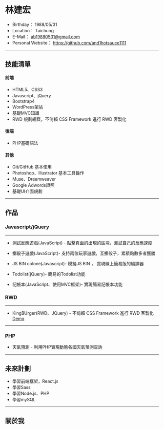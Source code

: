 #  林建宏
 - Birthday： 1988/05/31
 - Location： Taichung
 - E-Mail： ab19880531@gmail.com
 - Personal Website： https://github.com/and1hotsauce1111

<hr>

## 技能清單

#### 前端

 * HTML5、CSS3
 * Javascript、jQuery
 * Bootstrap4
 * WordPress架站
 * 基礎MVC知識
 * RWD 規劃網頁，不倚賴 CSS Framework 進行 RWD 客製化
 
#### 後端 

 * PHP基礎語法
  
#### 其他
 * Git/GitHub 基本使用
 * Photoshop、Illustrator 基本工具操作
 * Muse、Dreamweaver
 * Google Adwords證照
 * 基礎UI介面規劃
 
<hr>

## 作品

### Javascript/jQuery

<hr>

* 測試反應遊戲(JavaScript) - 點擊頁面的出現的區塊，測試自己的反應速度

* 擲骰子遊戲(JavaScript)- 支持兩位玩家遊戲，互擲骰子，累積點數多者獲勝

* JS BIN colone(Javascript)- 模擬JS BIN ， 實現線上簡易版的編譯器

* Todolist(jQuery)- 簡易的Todolist功能

* 記帳本(JavaScript、使用MVC框架)- 實現簡易記帳本功能

  
### RWD
<hr>

* KingBUrger(RWD、JQuery) - 不倚賴 CSS Framework 進行 RWD 客製化
  <br/>
  <a href="https://and1hotsauce1111.github.io/ProjectForPractice/RWD%20Project/King%20Size%20Burger" target="_blank">Demo</a>

<hr>

### PHP

* 天氣預測 - 利用PHP實現動態各國天氣預測查詢


<hr>

## 未來計劃
 * 學習前端框架，React.js
 * 學習Sass
 * 學習Node.js、PHP
 * 學習mySQL

<hr>

## 關於我

